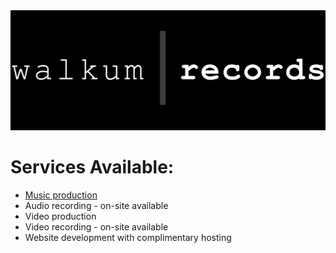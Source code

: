 <link href="./css/styles.css" rel="stylesheet" />

<div class="center">

<img src="./images/walkum_records.png" alt="walkum picture" class="title_picture_small">

# <span class="green">Services</span> Available:

- [Music production](./collab)
- Audio recording - on-site available
- Video production
- Video recording - on-site available
- Website development with complimentary hosting

</div>
